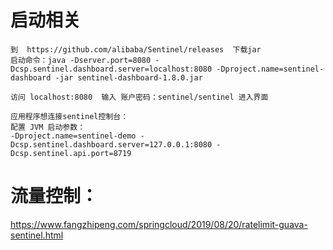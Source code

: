 # 启动相关
```
到  https://github.com/alibaba/Sentinel/releases  下载jar
启动命令：java -Dserver.port=8080 -Dcsp.sentinel.dashboard.server=localhost:8080 -Dproject.name=sentinel-dashboard -jar sentinel-dashboard-1.8.0.jar

访问 localhost:8080  输入 账户密码：sentinel/sentinel 进入界面

应用程序想连接sentinel控制台：
配置 JVM 启动参数：  
-Dproject.name=sentinel-demo -Dcsp.sentinel.dashboard.server=127.0.0.1:8080 -Dcsp.sentinel.api.port=8719

```

# 流量控制：
https://www.fangzhipeng.com/springcloud/2019/08/20/ratelimit-guava-sentinel.html

